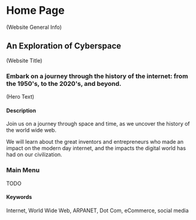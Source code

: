 # Home Page
(Website General Info)


## An Exploration of Cyberspace
(Website Title)


### Embark on a journey through the history of the internet: from the 1950's, to the 2020's, and beyond.
(Hero Text)


#### Description

Join us on a journey through space and time, as we uncover the history of the world wide web.

We will learn about the great inventors and entrepreneurs who made an impact on the modern day internet,
and the impacts the digital world has had on our civilization.



### Main Menu
TODO



#### Keywords

Internet, World Wide Web, ARPANET, Dot Com, eCommerce, social media


